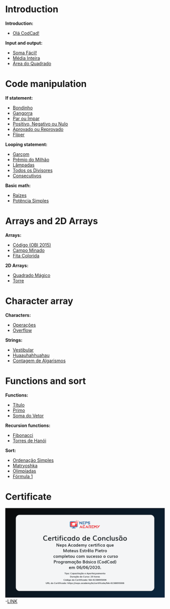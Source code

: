# Introduction
**Introduction:**
- [Olá CodCad!](https://github.com/3Strela/Competitive_Programing/blob/master/Studies/NepsAcademy/AnyEx/Ola_CodCad.cpp)

**Input and output:**
- [Soma Fácil!](https://github.com/3Strela/Competitive_Programing/blob/master/Studies/NepsAcademy/AnyEx/Soma_Facil.cpp)
- [Média Inteira](https://github.com/3Strela/Competitive_Programing/blob/master/Studies/NepsAcademy/AnyEx/MediaInteira.cpp)
- [Área do Quadrado](https://github.com/3Strela/Competitive_Programing/blob/master/Studies/NepsAcademy/AnyEx/Area_do_Quadrado.cpp)

# Code manipulation
**If statement:**
- [Bondinho](https://github.com/3Strela/Competitive_Programing/blob/master/Studies/NepsAcademy/AnyEx/Bondinho.cpp)
- [Gangorra](https://github.com/3Strela/Competitive_Programing/blob/master/Studies/NepsAcademy/AnyEx/Gangorra.cpp)
- [Par ou Ímpar](https://github.com/3Strela/Competitive_Programing/blob/master/Studies/NepsAcademy/AnyEx/ParImpar.cpp)
- [Positivo, Negativo ou Nulo](https://github.com/3Strela/Competitive_Programing/blob/master/Studies/NepsAcademy/AnyEx/PositivoNegativoNulo.cpp)
- [Aprovado ou Reprovado](https://github.com/3Strela/Competitive_Programing/blob/master/Studies/NepsAcademy/AnyEx/AprovadoReprovado.cpp)
- [Flíper](https://github.com/3Strela/Competitive_Programing/blob/master/Studies/NepsAcademy/AnyEx/Fliper.cpp)

**Looping statement:**
- [Garçom](https://github.com/3Strela/Competitive_Programing/blob/master/Studies/NepsAcademy/AnyEx/Garcom.cpp)
- [Prêmio do Milhão](https://github.com/3Strela/Competitive_Programing/blob/master/Studies/NepsAcademy/AnyEx/PremioMilhao.cpp)
- [Lâmpadas](https://github.com/3Strela/Competitive_Programing/blob/master/Studies/NepsAcademy/AnyEx/Lampadas.cpp)
- [Todos os Divisores](https://github.com/3Strela/Competitive_Programing/blob/master/Studies/NepsAcademy/AnyEx/TodosDivisores.cpp)
- [Consecutivos](https://github.com/3Strela/Competitive_Programing/blob/master/Studies/NepsAcademy/AnyEx/Consecutivos.cpp)

**Basic math:**
- [Raízes](https://github.com/3Strela/Competitive_Programing/blob/master/Studies/NepsAcademy/AnyEx/Raizes.cpp)
- [Potência Simples](https://github.com/3Strela/Competitive_Programing/blob/master/Studies/NepsAcademy/AnyEx/PotenciasSimples.cpp)

# Arrays and 2D Arrays
**Arrays:**
- [Código (OBI 2015)](https://github.com/3Strela/Competitive_Programing/blob/master/Studies/NepsAcademy/AnyEx/Codigo.cpp)
- [Campo Minado](https://github.com/3Strela/Competitive_Programing/blob/master/Studies/NepsAcademy/AnyEx/CampoMinado.cpp)
- [Fita Colorida](https://github.com/3Strela/Competitive_Programing/blob/master/Studies/NepsAcademy/AnyEx/FitaColorida.cpp)

**2D Arrays:**
- [Quadrado Mágico](https://github.com/3Strela/Competitive_Programing/blob/master/Studies/NepsAcademy/AnyEx/QuadradoMagico.cpp)
- [Torre](https://github.com/3Strela/Competitive_Programing/blob/master/Studies/NepsAcademy/AnyEx/Torre.cpp)

# Character array
**Characters:**
- [Operações](https://github.com/3Strela/Competitive_Programing/blob/master/Studies/NepsAcademy/AnyEx/Operacoes.cpp)
- [Overflow](https://github.com/3Strela/Competitive_Programing/blob/master/Studies/NepsAcademy/AnyEx/Overflow.cpp)

**Strings:**
- [Vestibular](https://github.com/3Strela/Competitive_Programing/blob/master/Studies/NepsAcademy/AnyEx/Vestibular.cpp)
- [Huaauhahhuahau](https://github.com/3Strela/Competitive_Programing/blob/master/Studies/NepsAcademy/AnyEx/Huaauhahhuahau.cpp)
- [Contagem de Algarismos](https://github.com/3Strela/Competitive_Programing/blob/master/Studies/NepsAcademy/AnyEx/ContagemAlgarismos.cpp)

# Functions and sort
**Functions:**
- [Título](https://github.com/3Strela/Competitive_Programing/blob/master/Studies/NepsAcademy/AnyEx/Titulo.cpp)
- [Primo](https://github.com/3Strela/Competitive_Programing/blob/master/Studies/NepsAcademy/AnyEx/Primo.cpp)
- [Soma do Vetor](https://github.com/3Strela/Competitive_Programing/blob/master/Studies/NepsAcademy/AnyEx/SomaVetor.cpp)

**Recursion functions:**
- [Fibonacci](https://github.com/3Strela/Competitive_Programing/blob/master/Studies/NepsAcademy/AnyEx/Fibonacci.cpp)
- [Torres de Hanói](https://github.com/3Strela/Competitive_Programing/blob/master/Studies/NepsAcademy/AnyEx/TorresHanoi.cpp)

**Sort:**
- [Ordenação Simples](https://github.com/3Strela/Competitive_Programing/blob/master/Studies/NepsAcademy/AnyEx/OrdenacaoSimples.cpp)
- [Matryoshka](https://github.com/3Strela/Competitive_Programing/blob/master/Studies/NepsAcademy/AnyEx/Matryoshka.cpp)
- [Olimpíadas](https://github.com/3Strela/Competitive_Programing/blob/master/Studies/NepsAcademy/AnyEx/Olimpiadas.cpp)
- [Fórmula 1](https://github.com/3Strela/Competitive_Programing/blob/master/Studies/NepsAcademy/AnyEx/Formula1.cpp)

# Certificate

![Certificate](https://github.com/3Strela/Competitive_Programing/blob/master/Studies/NepsAcademy/CertificatesPNG/pb.png)
-[LINK](https://neps.academy/br/certificate/NA-6158695006)